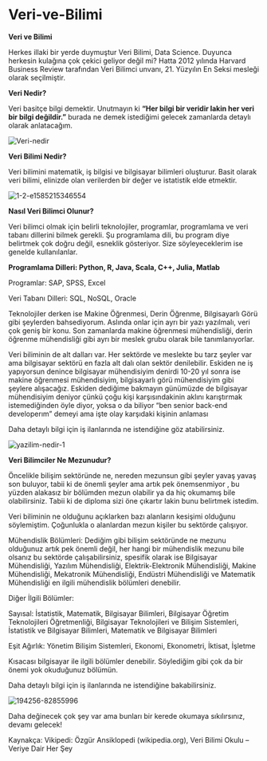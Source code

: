 # Veri-ve-Bilimi
**Veri ve Bilimi**

Herkes illaki bir yerde duymuştur Veri Bilimi, Data Science. Duyunca herkesin kulağına çok çekici geliyor değil mi? Hatta 2012 yılında Harvard Business Review tarafından Veri Bilimci unvanı, 21. Yüzyılın En Seksi mesleği olarak seçilmiştir.

**Veri Nedir?**

Veri basitçe bilgi demektir. Unutmayın ki **“Her bilgi bir veridir lakin her veri bir bilgi değildir.”** burada ne demek istediğimi gelecek zamanlarda detaylı olarak anlatacağım.

![Veri-nedir](https://user-images.githubusercontent.com/83331577/186931067-60733994-d513-4467-ab26-00ca0e51e56d.jpg)

**Veri Bilimi Nedir?**

Veri bilimini matematik, iş bilgisi ve bilgisayar bilimleri oluşturur. Basit olarak veri bilimi, elinizde olan verilerden bir değer ve istatistik elde etmektir.

![1-2-e1585215346554](https://user-images.githubusercontent.com/83331577/186931290-2d029171-5671-4ab4-9827-eeab8b4c1742.png)

**Nasıl Veri Bilimci Olunur?**

Veri bilimci olmak için belirli teknolojiler, programlar, programlama ve veri tabanı dillerini bilmek gerekli. Şu programlama dili, bu program diye belirtmek çok doğru değil, esneklik gösteriyor. Size söyleyeceklerim ise genelde kullanılanlar.

**Programlama Dilleri: Python, R, Java, Scala, C++, Julia, Matlab**

Programlar: SAP, SPSS, Excel

Veri Tabanı Dilleri: SQL, NoSQL, Oracle

Teknolojiler derken ise Makine Öğrenmesi, Derin Öğrenme, Bilgisayarlı Görü gibi şeylerden bahsediyorum. Aslında onlar için ayrı bir yazı yazılmalı, veri çok geniş bir konu. Son zamanlarda makine öğrenmesi mühendisliği, derin öğrenme mühendisliği gibi ayrı bir meslek grubu olarak bile tanımlanıyorlar.

Veri biliminin de alt dalları var. Her sektörde ve meslekte bu tarz şeyler var ama bilgisayar sektörü en fazla alt dalı olan sektör denilebilir. Eskiden ne iş yapıyorsun denince bilgisayar mühendisiyim denirdi 10-20 yıl sonra ise makine öğrenmesi mühendisiyim, bilgisayarlı görü mühendisiyim gibi şeylere alışacağız. Eskiden dediğime bakmayın günümüzde de bilgisayar mühendisiyim deniyor çünkü çoğu kişi karşısındakinin aklını karıştırmak istemediğinden öyle diyor, yoksa o da biliyor “ben senior back-end developerım” demeyi ama işte olay karşıdaki kişinin anlaması

Daha detaylı bilgi için iş ilanlarında ne istendiğine göz atabilirsiniz.

![yazilim-nedir-1](https://user-images.githubusercontent.com/83331577/187017661-8f205fb2-d90e-4476-9fa9-da1ae4d8d6aa.jpg)

**Veri Bilimciler Ne Mezunudur?**

Öncelikle bilişim sektöründe ne, nereden mezunsun gibi şeyler yavaş yavaş son buluyor, tabii ki de önemli şeyler ama artık pek önemsenmiyor , bu yüzden alakasız bir bölümden mezun olabilir ya da hiç okumamış bile olabilirsiniz. Tabii ki de diploma sizi öne çıkartır lakin bunu belirtmek istedim.

Veri biliminin ne olduğunu açıklarken bazı alanların kesişimi olduğunu söylemiştim. Çoğunlukla o alanlardan mezun kişiler bu sektörde çalışıyor.

Mühendislik Bölümleri: Dediğim gibi bilişim sektöründe ne mezunu olduğunuz artık pek önemli değil, her hangi bir mühendislik mezunu bile olsanız bu sektörde çalışabilirsiniz, spesifik olarak ise Bilgisayar Mühendisliği, Yazılım Mühendisliği, Elektrik-Elektronik Mühendisliği, Makine Mühendisliği, Mekatronik Mühendisliği, Endüstri Mühendisliği ve Matematik Mühendisliği en ilgili mühendislik bölümleri denebilir.

Diğer İlgili Bölümler:

Sayısal: İstatistik, Matematik, Bilgisayar Bilimleri, Bilgisayar Öğretim Teknolojileri Öğretmenliği, Bilgisayar Teknolojileri ve Bilişim Sistemleri, İstatistik ve Bilgisayar Bilimleri, Matematik ve Bilgisayar Bilimleri

Eşit Ağırlık: Yönetim Bilişim Sistemleri, Ekonomi, Ekonometri, İktisat, İşletme

Kısacası bilgisayar ile ilgili bölümler denebilir. Söylediğim gibi çok da bir önemi yok okuduğunuz bölümün.

Daha detaylı bilgi için iş ilanlarında ne istendiğine bakabilirsiniz.

![194256-82855996](https://user-images.githubusercontent.com/83331577/187017708-5faa6119-cbeb-4efc-a95c-488dd6d24b6f.jpg)

Daha değinecek çok şey var ama bunları bir kerede okumaya sıkılırsınız, devamı gelecek!

Kaynakça: Vikipedi: Özgür Ansiklopedi (wikipedia.org), Veri Bilimi Okulu – Veriye Dair Her Şey
